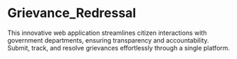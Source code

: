 # Grievance_Redressal
This innovative web application streamlines citizen interactions with government departments, ensuring transparency and accountability. Submit, track, and resolve grievances effortlessly through a single platform.
